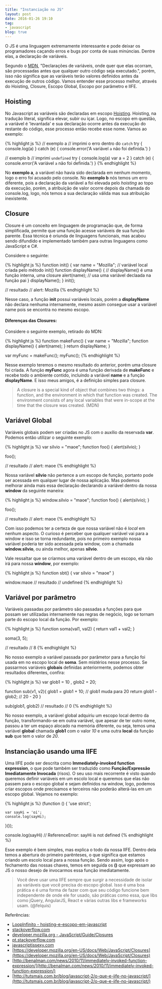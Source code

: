 ```yaml
---
title: "Instanciação no JS"
layout: post
date: 2016-01-26 19:10
tag:
- javascript
blog: true
---
```

O JS é uma linguagem extremamente interessante e pode deixar os programadores caçando erros e bugs por conta de suas minúncias. Dentre elas, a declaração de variáveis.

Segundo o [MDN](https://developer.mozilla.org/pt-BR/docs/Web/JavaScript/Reference/Statements/var), "Declarações de variáveis, onde quer que elas ocorram, são processadas antes que qualquer outro código seja executado.", porém, isso não significa que as variáveis terão valores definidos antes da execução de outros código. Vamos entender esse processo melhor, através do Hoisting, Closure, Escopo Global, Escopo por parâmetro e IIFE.

<!-- more -->

<div class="breaker"></div>

## Hoisting

No Javascript as variáveis são declaradas em escopo [Hoisting](http://www.wordreference.com/enpt/hoist). Hoisting, na tradução literal, significa elevar, subir ou içar. Logo, no escopo em questão, a variável é 'levantada' e sua declaração ocorre antes da execução do restante do código, esse processo então recebe esse nome. Vamos ao exemplo:

{% highlight js %}
// exemplo a
// imprimi o erro dentro do `catch`
try {
  console.log(a)
} catch (e) {
  console.error('A variável `a` não foi definida.')
}

// exemplo b
// imprimi `undefined`
try {
  console.log(a)
  var a = 2
} catch (e) {
  console.error('A variável `a` não foi definida.')
}
{% endhighlight %}

No **exemplo a**, a variável não havia sido declarada em nenhum momento, logo o erro foi acusado pelo console. No **exemplo b** nós temos um erro diferente, pois a declaração da variável a foi elevada pelo *hoisting* ao topo da execução, porém, a atribuição de valor ocorre depois da chamada do console.log, logo, nós temos a sua declaração válida mas sua atribuição inexistente.

<div class="breaker"></div>

## Closure

Closure é um conceito em linguagem de programação que, de forma simplificada, permite que uma função acesse variáveis de sua função parente. Essa técnica é oriunda de linguagens funcionais, mas acabou sendo difundido e implementado também para outras linguagens como JavaScript e C#.

Considere o seguinte:

{% highlight js %}
function init() {
    var name = "Mozilla"; // variável local criada pelo método init()
    function displayName() { // displayName() é uma função interna, uma closure
        alert(name); // usa uma variável declaada na função pai
    }
    displayName();
}
init();

// resultado
// alert: Mozilla
{% endhighlight %}

Nesse caso, a função **init** possui variáveis locais, porém a **displayName** não declara nenhuma internamente, mesmo assim consegue usar a variável name pois se encontra no mesmo escopo.

#### Diferenças das Closures:

Considere o seguinte exemplo, retirado do MDN:

{% highlight js %}
function makeFunc() {
  var name = "Mozilla";
  function displayName() {
    alert(name);
  }
  return displayName;
}

var myFunc = makeFunc();
myFunc();
{% endhighlight %}

Nesse exemplo teremos o mesmo resultado do anterior, porém uma closure foi criada. A função **myFunc** agora é uma função derivada de **makeFunc** e recebe todo o ambiente contido, incluíndo a variável **name** e a função **displayName**. E isso meus amigos, é a definição simples para closure.

> A closure is a special kind of object that combines two things: a function, and the environment in which that function was created. The environment consists of any local variables that were in-scope at the time that the closure was created. (MDN)

<div class="breaker"></div>

## Variável Global

Variáveis globais podem ser criadas no JS com o auxílio da reservada **var**. Podemos então utilizar o seguinte exemplo:

{% highlight js %}
var silvio = "maoe";
function foo() {
    alert(silvio);
}

foo();

// resultado
// alert: maoe
{% endhighlight %}

Nossa variável **silvio** não pertence a um escopo de função, portanto pode ser acessada em qualquer lugar de nossa aplicação. Mas podemos melhorar ainda mais essa declaração declarando a variável dentro da nossa **window** da seguinte maneira:

{% highlight js %}
window.silvio = "maoe";
function foo() {
    alert(silvio);
}

foo();

// resultado
// alert: maoe
{% endhighlight %}

Com isso podemos ter a certeza de que nossa variável não é *local* em nenhum aspecto. O curioso é perceber que qualquer variável vai para a window e isso se torna redundante, pois no primeiro exemplo nossa variável poderia ter sido acessada pela window, com a chamada **window.silvio**, ou ainda melhor, apenas **silvio**.

Vale ressaltar que se críarmos uma variável dentro de um escopo, ela não irá para nossa **window**, por exemplo:

{% highlight js %}
function sbt() {
    var silvio = "maoe"
}

window.maoe
// resultado
// undefined
{% endhighlight %}

<div class="breaker"></div>

## Variável por parâmetro

Variáveis passadas por parâmetro são passadas a funções para que possam ser utilizadas internamente nas regras de negócio, logo se tornam parte do escopo local da função. Por exemplo:

{% highlight js %}
function soma(val1, val2) {
    return val1 + val2;
}

soma(3, 5);

// resultado
// 8
{% endhighlight %}

No nosso exemplo a variável passada por parâmetor para a função foi usada em no escopo local de **soma**. Sem mistérios nesse processo.
Se passarmos variáveis **globais** definidas anteriormente, podemos obter resultados diferentes, confira:

{% highlight js %}
var glob1 = 10
    , glob2 = 20;

function sub(v1, v2){
    glob1 = glob1 + 10; // glob1 muda para 20
    return glob1 - glob2; // 20 - 20
}

sub(glob1, glob2)
// resultado
// 0
{% endhighlight %}

No nosso exemplo, a variável global adquiriu um escopo local dentro da função, transformando-se em outra variável, que apesar de ter outro nome, passou a ter um espaço alocado na memória diferente, ou seja, temos uma variável **global** chamada **glob1** com o valor *10* e uma outra **local** da função **sub** que tem o valor de *20*.

<div class="breaker"></div>

## Instanciação usando uma IIFE

Uma IIFE pode ser descrita como **Immediately-invoked function expression**, o que pode também ser traduzido como **Função/Expressão Imediatamente Invocada** (risos). O seu uso mais recorrente é visto quando queremos definir variáveis em um escolo local e queremos que elas não passem para o escopo global e sejam definidos na window, logo, podemos criar escopos onde precisamos e terceiros não poderão alterá-las em um escopo global. Vejamos no exemplo:

{% highlight js %}
(function () {
    'use strict';

    var sayHi = 'oi';
    console.log(sayHi);
}());

console.log(sayHi) // ReferenceError: sayHi is not defined
{% endhighlight %}

Esse exemplo é bem simples, mas explica o todo da nossa IIFE. Dentro dela temos a abertura do primeiro parênteses, o que significa que estamos criando um escolo local para a nossa função.
Sendo assim, logo após o fechamento das nossas chaves, temos em seguida os **()** que expressam ao JS o nosso desejo de invocarmos essa função imediatamente.

> Você deve usar uma IIFE sempre que surgir a necessidade de isolar as variáveis que você precisa do escopo global. Isso é uma boa prática e é uma forma de fazer com que seu código funcione bem independente de onde ele for usado, são práticas como essa, que libs como jQuery, AngularJS, React e várias outras libs e frameworks usam. (@felquis)

<div class="breaker"></div>

Referências:

- [LoopInfinito - hoisting-e-escopo-em-javascript](http://loopinfinito.com.br/2014/10/29/hoisting-e-escopo-em-javascript/)
- [stackoverflow.com](http://stackoverflow.com/questions/15395347/does-a-browser-truly-read-javascript-line-by-line-or-does-it-make-multiple-passe)
- [developer.mozilla.org - JavaScript/Guide/Closures](https://developer.mozilla.org/pt-BR/docs/Web/JavaScript/Guide/Closures)
- [pt.stackoverflow.com](http://pt.stackoverflow.com/questions/1859/como-funcionam-closures-em-javascript)
- [javascriptissexy.com](http://javascriptissexy.com/understand-javascript-closures-with-ease/)
- [https://developer.mozilla.org/en-US/docs/Web/JavaScript/Closures](https://developer.mozilla.org/en-US/docs/Web/JavaScript/Closures)
- [http://benalman.com/news/2010/11/immediately-invoked-function-expression/](http://benalman.com/news/2010/11/immediately-invoked-function-expression/)
- [http://tutsmais.com.br/blog/javascript-2/o-que-e-iife-no-javascript/](http://tutsmais.com.br/blog/javascript-2/o-que-e-iife-no-javascript/)
